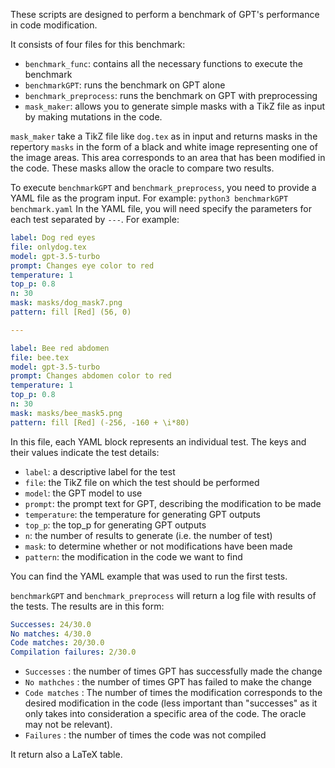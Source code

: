 These scripts are designed to perform a benchmark of GPT's performance in code modification.

It consists of four files for this benchmark:

- `benchmark_func`: contains all the necessary functions to execute the benchmark
- `benchmarkGPT`: runs the benchmark on GPT alone
- `benchmark_preprocess`: runs the benchmark on GPT with preprocessing
- `mask_maker`: allows you to generate simple masks with a TikZ file as input by making mutations in the code.

`mask_maker` take a TikZ file like `dog.tex` as in input and returns masks in the repertory `masks` in the form of a black and white image representing one of the image areas. This area corresponds to an area that has been modified in the code. These masks allow the oracle to compare two results.

To execute `benchmarkGPT` and `benchmark_preprocess`, you need to provide a YAML file as the program input. For example:
`python3 benchmarkGPT benchmark.yaml`
In the YAML file, you will need specify the parameters for each test separated by `---`. For example:

```yaml
label: Dog red eyes
file: onlydog.tex
model: gpt-3.5-turbo
prompt: Changes eye color to red
temperature: 1
top_p: 0.8
n: 30
mask: masks/dog_mask7.png
pattern: fill [Red] (56, 0)

---

label: Bee red abdomen
file: bee.tex
model: gpt-3.5-turbo
prompt: Changes abdomen color to red
temperature: 1
top_p: 0.8
n: 30
mask: masks/bee_mask5.png
pattern: fill [Red] (-256, -160 + \i*80)
```

In this file, each YAML block represents an individual test. The keys and their values indicate the test details:

- `label`: a descriptive label for the test
- `file`: the TikZ file on which the test should be performed
- `model`: the GPT model to use
- `prompt`: the prompt text for GPT, describing the modification to be made
- `temperature`: the temperature for generating GPT outputs
- `top_p`: the top_p for generating GPT outputs
- `n`: the number of results to generate (i.e. the number of test)
- `mask`: to determine whether or not modifications have been made
- `pattern`: the modification in the code we want to find

You can find the YAML example that was used to run the first tests.

`benchmarkGPT` and `benchmark_preprocess` will return a log file with results of the tests. The results are in this form:
```yaml
Successes: 24/30.0
No matches: 4/30.0
Code matches: 20/30.0
Compilation failures: 2/30.0
```
- `Successes` : the number of times GPT has successfully made the change
- `No mathches` : the number of times GPT has failed to make the change
- `Code matches` : The number of times the modification corresponds to the desired modification in the code (less important than "successes" as it only takes into consideration a specific area of the code. The oracle may not be relevant).
- `Failures` : the number of times the code was not compiled

It return also a LaTeX table.